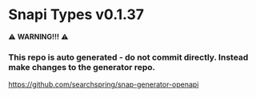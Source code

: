# Snapi Types v0.1.37

:warning: **WARNING!!!** :warning:
### This repo is auto generated - do not commit directly. Instead make changes to the generator repo.
https://github.com/searchspring/snap-generator-openapi